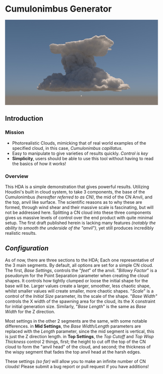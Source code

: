 # Cumulonimbus Generator
![](https://raw.githubusercontent.com/srwxr-xr-x/EnvironmentArtHDAs/refs/heads/main/Clouds/Clouds.jpg)
## Introduction
### Mission
- Photorealistic Clouds, mimicking that of real world examples of the specified cloud, in this case, *Cumulonimbus capillatus*. 
- Easy to manipulate to give varieties of results quickly. *Control is key*
- **Simplicity**, users should be able to use this tool without having to read the basics of how it works!

### Overview
This HDA is a simple demonstration that gives powerful results. Utilizing Houdini's built in cloud system, to take 3 components, the base of the Cumulonimbus *(hereafter referred to as CN)*, the mid of the CN Anvil, and the top, anvil like surface. The scientific reasons as to why these are formed, through wind shear and their massive scale is fascinating, but will not be addressed here. 
Splitting a CN cloud into these three components gives us massive levels of control over the end product with quite minimal setup. The first draft published herein is lacking many features *(notably the ability to smooth the underside of the "anvil")*, yet still produces incredibly realistic results.
## *Configuration*
As of now, there are three sections to the HDA; Each one representative of the 3 main segments. By default, all options are set for a simple CN cloud.
The first, *Base Settings*, controls the "*feet*" of the anvil. 
"*Billowy Factor*" is a pseudonym for the Point Separation parameter when creating the cloud shapes. It controls how tightly clumped or loose the initial shape for the base will be. Larger values create a larger, smoother, less chaotic shape, whilst smaller values will create smaller, more chaotic shapes.
"*Scale*" is a control of the *Initial Size* parameter, its the scale of the shape.
"*Base Width"* controls the X width of the spawning area for the cloud, its the X constraint for initial generation size.
Similarly, "*Base Length*" is the same as *Base Width* for the Z direction.

Most settings in the other 2 segments are the same, with some notable differences.
in **Mid Settings**, the *Base Width/Length* parameters are replaced with the *Length* parameter, since the mid segment is vertical, this is just the Z direction length.
in **Top Settings**, the *Top Cutoff* and *Top Wisp Thickness* control 2 things, first; the height to cut off the top of the CN cloud to form the "anvil head" of the cloud, and second; the thickness of the wispy segment that fades the top anvil head at the harsh edges.

These settings *(so far)* will allow you to make an infinite number of CN clouds! Please submit a bug report or pull request if you have additions!
